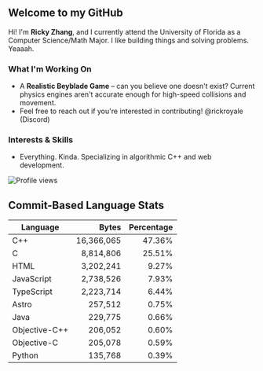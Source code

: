 ## Welcome to my GitHub

Hi! I'm **Ricky Zhang**, and I currently attend the University of Florida as a Computer Science/Math Major. I like building things and solving problems. Yeaaah.

### What I'm Working On
- A **Realistic Beyblade Game** – can you believe one doesn't exist? Current physics engines aren't accurate enough for high-speed collisions and movement.
- Feel free to reach out if you're interested in contributing! @rickroyale (Discord)

### Interests & Skills
- Everything. Kinda. Specializing in algorithmic C++ and web development.

![Profile views](https://komarev.com/ghpvc/?username=TheRickyZhang&color=blue)

<!--START_COMMIT_LANG_STATS-->
## Commit-Based Language Stats

| Language | Bytes | Percentage |
| --- | ---:| ---:|
| C++ | 16,366,065 | 47.36% |
| C | 8,814,806 | 25.51% |
| HTML | 3,202,241 | 9.27% |
| JavaScript | 2,738,526 | 7.93% |
| TypeScript | 2,223,714 | 6.44% |
| Astro | 257,512 | 0.75% |
| Java | 229,775 | 0.66% |
| Objective-C++ | 206,052 | 0.60% |
| Objective-C | 205,078 | 0.59% |
| Python | 135,768 | 0.39% |
<!--END_COMMIT_LANG_STATS-->
